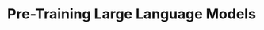 ---
title: "Pre-Training Large Language Models"
nav_order: 2
parent: Training and Fine-tuning
layout: default
---